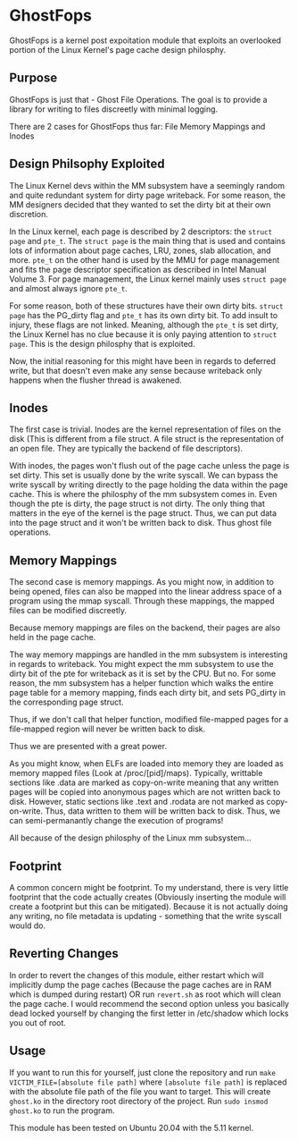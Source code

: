# GhostFops

GhostFops is a kernel post expoitation module that exploits an overlooked portion of the Linux Kernel's page cache design philosphy.


## Purpose
GhostFops is just that - Ghost File Operations. The goal is to provide a library for writing to files discreetly with minimal logging.

There are 2 cases for GhostFops thus far: File Memory Mappings and Inodes

## Design Philsophy Exploited

The Linux Kernel devs within the MM subsystem have a seemingly random and quite redundant system for dirty page writeback. For some reason, the MM designers decided that they wanted to set the dirty bit at their own discretion.

In the Linux kernel, each page is described by 2 descriptors: the `struct page` and `pte_t`. The `struct page` is the main thing that is used and contains lots of information about page caches, LRU, zones, slab allocation, and more. `pte_t` on the other hand is used by the MMU for page management and fits the page descriptor specification as described in Intel Manual Volume 3. For page management, the Linux kernel mainly uses `struct page` and almost always ignore `pte_t`.

For some reason, both of these structures have their own dirty bits. `struct page` has the PG_dirty flag and `pte_t` has its own dirty bit. To add insult to injury, these flags are not linked. Meaning, although the `pte_t` is set dirty, the Linux Kernel has no clue because it is only paying attention to `struct page`. This is the design philosphy that is exploited.

Now, the initial reasoning for this might have been in regards to deferred write, but that doesn't even make any sense because writeback only happens when the flusher thread is awakened.

## Inodes

The first case is trivial. Inodes are the kernel representation of files on the disk (This is different from a file struct. A file struct is the representation of an open file. They are typically the backend of file descriptors).

With inodes, the pages won't flush out of the page cache unless the page is set dirty. This set is usually done by the write syscall. We can bypass the write syscall by writing directly to the page holding the data within the page cache. This is where the philosphy of the mm subsystem comes in. Even though the pte is dirty, the page struct is not dirty. The only thing that matters in the eye of the kernel is the page struct. Thus, we can put data into the page struct and it won't be written back to disk. Thus ghost file operations.

## Memory Mappings

The second case is memory mappings. As you might now, in addition to being opened, files can also be mapped into the linear address space of a program using the mmap syscall. Through these mappings, the mapped files can be modified discreetly.

Because memory mappings are files on the backend, their pages are also held in the page cache.

The way memory mappings are handled in the mm subsystem is interesting in regards to writeback. You might expect the mm subsystem to use the dirty bit of the pte for writeback as it is set by the CPU. But no. For some reason, the mm subsystem has a helper function which walks the entire page table for a memory mapping, finds each dirty bit, and sets PG_dirty in the corresponding page struct.

Thus, if we don't call that helper function, modified file-mapped pages for a file-mapped region will never be written back to disk.

Thus we are presented with a great power.

As you might know, when ELFs are loaded into memory they are loaded as memory mapped files (Look at /proc/[pid]/maps). Typically, writtable sections like .data are marked as copy-on-write meaning that any written pages will be copied into anonymous pages which are not written back to disk. However, static sections like .text and .rodata are not marked as copy-on-write. Thus, data written to them will be written back to disk. Thus, we can semi-permanantly change the execution of programs!

All because of the design philosphy of the Linux mm subsystem...

## Footprint

A common concern might be footprint. To my understand, there is very little footprint that the code actually creates (Obviously inserting the module will create a footprint but this can be mitigated). Because it is not actually doing any writing, no file metadata is updating - something that the write syscall would do.

## Reverting Changes

In order to revert the changes of this module, either restart which will implicitly dump the page caches (Because the page caches are in RAM which is dumped during restart) OR run `revert.sh` as root which will clean the page cache. I would recommend the second option unless you basically dead locked yourself by changing the first letter in /etc/shadow which locks you out of root.
## Usage

If you want to run this for yourself, just clone the repository and run `make VICTIM_FILE=[absolute file path]` where `[absolute file path]` is replaced with the absolute file path of the file you want to target. This will create `ghost.ko` in the directory root directory of the project. Run `sudo insmod ghost.ko` to run the program.

This module has been tested on Ubuntu 20.04 with the 5.11 kernel.
